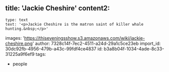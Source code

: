 title: 'Jackie Cheshire'
content2:
  -
    type: text
    text: '<p>Jackie Cheshire is the matron saint of killer whale hunting.&nbsp;</p>'
images: 'https://thiseveningsshow.s3.amazonaws.com/wiki/jackie-cheshire.png'
author: 7328c14f-7ec2-4511-a24d-29a1c5ce23eb
import_id: 30dc92fb-4956-479b-a43c-99fdf4ce4837
id: b3a8b04f-1034-4ade-8c33-31225a9f6ef9
tags:
  - people
